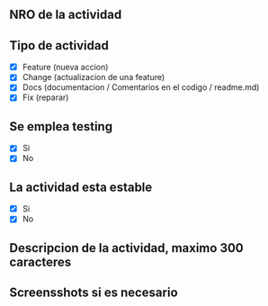 ## NRO de la actividad


## Tipo de actividad

- [x] Feature (nueva accion)
- [x] Change (actualizacion de una feature)
- [x] Docs (documentacion / Comentarios en el codigo / readme.md)
- [x] Fix (reparar)

## Se emplea testing

- [x] Si
- [x] No

## La actividad esta estable

- [x] Si
- [x] No

## Descripcion de la actividad, maximo 300 caracteres


## Screensshots si es necesario
